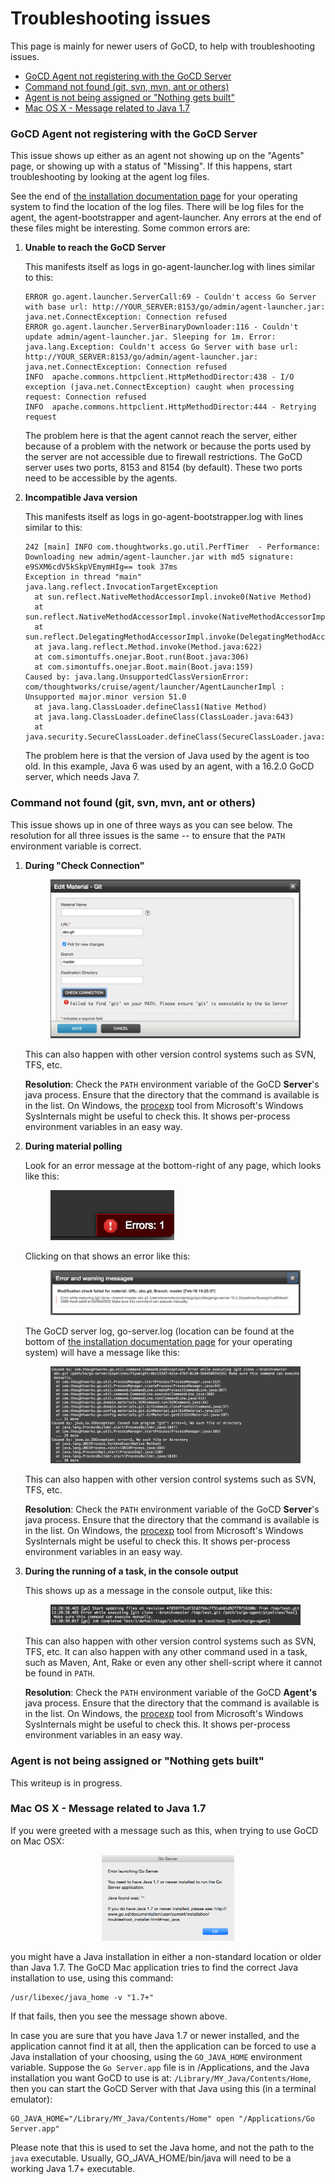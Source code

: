 # Troubleshooting issues

This page is mainly for newer users of GoCD, to help with troubleshooting issues.

- [GoCD Agent not registering with the GoCD Server](#agent_registration)
- [Command not found (git, svn, mvn, ant or others)](#path_issues)
- [Agent is not being assigned or "Nothing gets built"](#agent_assignment)
- [Mac OS X - Message related to Java 1.7](#mac_java)

<a name="agent_registration"></a>
### GoCD Agent not registering with the GoCD Server

This issue shows up either as an agent not showing up on the "Agents" page, or
showing up with a status of "Missing". If this happens, start troubleshooting by
looking at the agent log files.

See the end of [the installation documentation page](installing_go_agent.html)
for your operating system to find the location of the log files. There will be
log files for the agent, the agent-bootstrapper and agent-launcher. Any errors
at the end of these files might be interesting. Some common errors are:

1. **Unable to reach the GoCD Server**

   This manifests itself as logs in go-agent-launcher.log with lines similar to this:

       ERROR go.agent.launcher.ServerCall:69 - Couldn't access Go Server with base url: http://YOUR_SERVER:8153/go/admin/agent-launcher.jar: java.net.ConnectException: Connection refused
       ERROR go.agent.launcher.ServerBinaryDownloader:116 - Couldn't update admin/agent-launcher.jar. Sleeping for 1m. Error: java.lang.Exception: Couldn't access Go Server with base url: http://YOUR_SERVER:8153/go/admin/agent-launcher.jar: java.net.ConnectException: Connection refused
       INFO  apache.commons.httpclient.HttpMethodDirector:438 - I/O exception (java.net.ConnectException) caught when processing request: Connection refused
       INFO  apache.commons.httpclient.HttpMethodDirector:444 - Retrying request

   The problem here is that the agent cannot reach the server, either because of
   a problem with the network or because the ports used by the server are not
   accessible due to firewall restrictions. The GoCD server uses two ports, 8153
   and 8154 (by default). These two ports need to be accessible by the agents.

2. **Incompatible Java version**

   This manifests itself as logs in go-agent-bootstrapper.log with lines similar to this:

       242 [main] INFO com.thoughtworks.go.util.PerfTimer  - Performance: Downloading new admin/agent-launcher.jar with md5 signature: e9SXM6cdV5kSkpVEmymHIg== took 37ms
       Exception in thread "main" java.lang.reflect.InvocationTargetException
         at sun.reflect.NativeMethodAccessorImpl.invoke0(Native Method)
         at sun.reflect.NativeMethodAccessorImpl.invoke(NativeMethodAccessorImpl.java:57)
         at sun.reflect.DelegatingMethodAccessorImpl.invoke(DelegatingMethodAccessorImpl.java:43)
         at java.lang.reflect.Method.invoke(Method.java:622)
         at com.simontuffs.onejar.Boot.run(Boot.java:306)
         at com.simontuffs.onejar.Boot.main(Boot.java:159)
       Caused by: java.lang.UnsupportedClassVersionError: com/thoughtworks/cruise/agent/launcher/AgentLauncherImpl : Unsupported major.minor version 51.0
         at java.lang.ClassLoader.defineClass1(Native Method)
         at java.lang.ClassLoader.defineClass(ClassLoader.java:643)
         at java.security.SecureClassLoader.defineClass(SecureClassLoader.java:142)

   The problem here is that the version of Java used by the agent is too old. In
   this example, Java 6 was used by an agent, with a 16.2.0 GoCD server, which
   needs Java 7.

<a name="path_issues"></a>
### Command not found (git, svn, mvn, ant or others)

This issue shows up in one of three ways as you can see below. The resolution
for all three issues is the same -- to ensure that the `PATH` environment variable
is correct.

1. **During "Check Connection"**

   <figure>
     <img src="../resources/images/troubleshooting/error_4_check_connection_git_not_found.png">
   </figure>

   This can also happen with other version control systems such as SVN, TFS, etc.

   **Resolution**: Check the `PATH` environment variable of the GoCD **Server**'s java
   process. Ensure that the directory that the command is available is in the
   list. On Windows, the
   [procexp](https://technet.microsoft.com/en-us/sysinternals/processexplorer.aspx)
   tool from Microsoft's Windows SysInternals might be useful to check this. It
   shows per-process environment variables in an easy way.

2. **During material polling**

   Look for an error message at the bottom-right of any page, which looks like this:
   <figure>
     <img src="../resources/images/troubleshooting/error_1.png">
   </figure>

   Clicking on that shows an error like this:
   <figure>
     <img src="../resources/images/troubleshooting/error_2_git_not_found.png">
   </figure>

   The GoCD server log, go-server.log (location can be found at the bottom of
   [the installation documentation page](installing_go_server.html) for your
   operating system) will have a message like this:
   <figure>
     <img src="../resources/images/troubleshooting/error_3_git_not_found_log.png">
   </figure>

   This can also happen with other version control systems such as SVN, TFS, etc.

   **Resolution**: Check the `PATH` environment variable of the GoCD **Server**'s java
   process. Ensure that the directory that the command is available is in the
   list. On Windows, the
   [procexp](https://technet.microsoft.com/en-us/sysinternals/processexplorer.aspx)
   tool from Microsoft's Windows SysInternals might be useful to check this. It
   shows per-process environment variables in an easy way.

3. **During the running of a task, in the console output**

   This shows up as a message in the console output, like this:
   <figure>
     <img src="../resources/images/troubleshooting/error_5_command_not_found_console_log.png">
   </figure>

   This can also happen with other version control systems such as SVN, TFS, etc. It
   can also happen with any other command used in a task, such as Maven, Ant,
   Rake or even any other shell-script where it cannot be found in `PATH`.

   **Resolution**: Check the `PATH` environment variable of the GoCD **Agent's**
   java process. Ensure that the directory that the command is available is in
   the list. On Windows, the
   [procexp](https://technet.microsoft.com/en-us/sysinternals/processexplorer.aspx)
   tool from Microsoft's Windows SysInternals might be useful to check this. It
   shows per-process environment variables in an easy way.

<a name="agent_assignment"></a>
### Agent is not being assigned or "Nothing gets built"

This writeup is in progress.


<a name="mac_java"></a>
### Mac OS X - Message related to Java 1.7

If you were greeted with a message such as this, when trying to use GoCD on Mac OSX:

<figure class="small_image">
  <img src="../resources/images/troubleshooting/troubleshoot_mac_installer.png" alt="Mac installer
  - Java 1.7+ message" title="Mac installer - Java 1.7+ message"/>
</figure>

you might have a Java installation in either a non-standard location or older
than Java 1.7. The GoCD Mac application tries to find the correct Java
installation to use, using this command:

```
/usr/libexec/java_home -v "1.7+"
```

If that fails, then you see the message shown above.

In case you are sure that you have Java 1.7 or newer installed, and the
application cannot find it at all, then the application can be forced to use a
Java installation of your choosing, using the ```GO_JAVA_HOME``` environment
variable. Suppose the ```Go Server.app``` file is in /Applications, and the Java
installation you want GoCD to use is at: ```/Library/MY_Java/Contents/Home```,
then you can start the GoCD Server with that Java using this (in a terminal
emulator):

```
GO_JAVA_HOME="/Library/MY_Java/Contents/Home" open "/Applications/Go Server.app"
```

Please note that this is used to set the Java home, and not the path to the
```java``` executable. Usually, GO_JAVA_HOME/bin/java will need to be a working
Java 1.7+ executable.

<style type="text/css">
  figure.small_image img { width: 50%; margin-left: 25%; }
</style>
